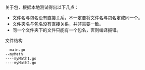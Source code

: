 

<!--
 * @Author       : Zry && 978524088@qq.com
 * @Date         : 2023-06-06 20:34:11
 * @LastEditors  : Zry && 978524088@qq.com
 * @LastEditTime : 2023-06-06 20:35:51
 * @FilePath     : \Golang\Package_test\Readme.md
 * @Description  : 
 * 
 * Copyright (c) 2023 by 978524088@qq.com, All Rights Reserved. 
-->

关于包，根据本地测试得出以下几点：

- 文件名与包名没有直接关系，不一定要将文件名与包名定成同一个。
- 文件夹名与包名没有直接关系，并非需要一致。
- 同一个文件夹下的文件只能有一个包名，否则编译报错。

文件结构
```shell
--main.go
--myMath
----myMath1.go
----myMath2.go
```

